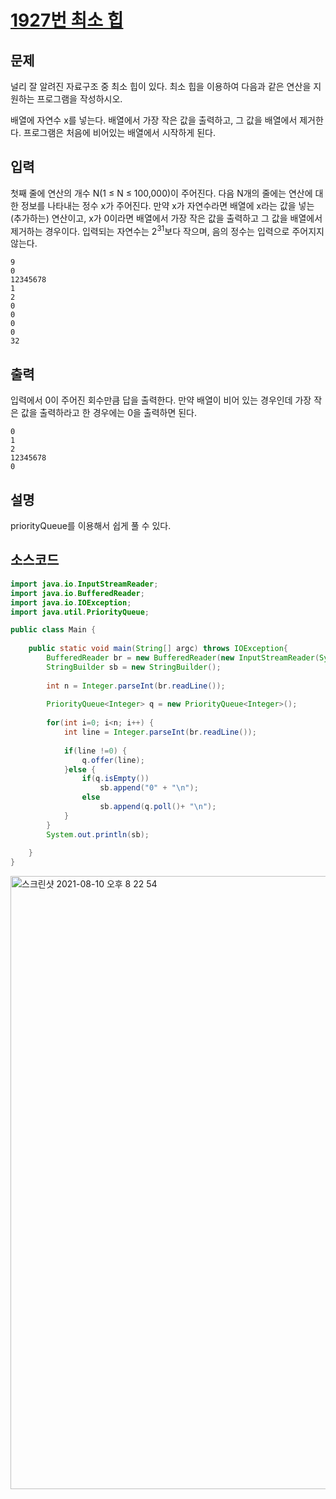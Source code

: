 # [1927번 최소 힙](https://www.acmicpc.net/problem/1927)

## 문제
널리 잘 알려진 자료구조 중 최소 힙이 있다. 최소 힙을 이용하여 다음과 같은 연산을 지원하는 프로그램을 작성하시오.

배열에 자연수 x를 넣는다.
배열에서 가장 작은 값을 출력하고, 그 값을 배열에서 제거한다.
프로그램은 처음에 비어있는 배열에서 시작하게 된다.
## 입력
첫째 줄에 연산의 개수 N(1 ≤ N ≤ 100,000)이 주어진다. 다음 N개의 줄에는 연산에 대한 정보를 나타내는 정수 x가 주어진다. 만약 x가 자연수라면 배열에 x라는 값을 넣는(추가하는) 연산이고, x가 0이라면 배열에서 가장 작은 값을 출력하고 그 값을 배열에서 제거하는 경우이다. 입력되는 자연수는 2<sup>31</sup>보다 작으며, 음의 정수는 입력으로 주어지지 않는다.
```
9
0
12345678
1
2
0
0
0
0
32
```
## 출력
입력에서 0이 주어진 회수만큼 답을 출력한다. 만약 배열이 비어 있는 경우인데 가장 작은 값을 출력하라고 한 경우에는 0을 출력하면 된다.
```
0
1
2
12345678
0
```
## 설명
priorityQueue를 이용해서 쉽게 풀 수 있다.
## 소스코드
```java
import java.io.InputStreamReader;
import java.io.BufferedReader;
import java.io.IOException;
import java.util.PriorityQueue;

public class Main {
	
	public static void main(String[] argc) throws IOException{
		BufferedReader br = new BufferedReader(new InputStreamReader(System.in));
		StringBuilder sb = new StringBuilder();
		
		int n = Integer.parseInt(br.readLine());
		
		PriorityQueue<Integer> q = new PriorityQueue<Integer>();
		
		for(int i=0; i<n; i++) {
			int line = Integer.parseInt(br.readLine());
			
			if(line !=0) {
				q.offer(line);
			}else {
				if(q.isEmpty())
					sb.append("0" + "\n");
				else
					sb.append(q.poll()+ "\n");
			}
		}
		System.out.println(sb);
		
	}
}
```
<img width="981" alt="스크린샷 2021-08-10 오후 8 22 54" src="https://user-images.githubusercontent.com/65120581/128858495-17daf3b4-2e57-4add-9cc6-7ff250503738.png">
